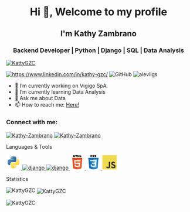 <h1 align="center">Hi 👋, Welcome to my profile</h1>
<h2 align="center"> I'm Kathy Zambrano </h2>
<h3 align="center"> Backend Developer | Python | Django | SQL | Data Analysis </h3>


<p align="left"> <a href="https://github.com/ryo-ma/github-profile-trophy"><img src="https://github-profile-trophy.vercel.app/?username=KattyGZC" alt="KattyGZC" /></a> </p>


<p align="left"> 

  <a href="https://www.linkedin.com/in/kathy-gzc/"><img src="https://img.shields.io/badge/-KattyGZC-blue?style=flat-square&logo=Linkedin&logoColor=white&link=https://www.linkedin.com/in/kathy-gzc/" alt="https://www.linkedin.com/in/kathy-gzc/"></a>
<img alt="GitHub" src="https://img.shields.io/badge/dynamic/json?logo=github&label=GitHub+Followers&labelColor=282c34&color=181717&query=%24.data.totalSubs&url=https%3A%2F%2Fapi.spencerwoo.com%2Fsubstats%2F%3Fsource%3Dgithub%26queryKey%3Dalevllgs&longCache=true"/>
<img src="https://komarev.com/ghpvc/?username=KattyGZC&label=Profile%20views&color=0e75b6&style=flat" alt="alevllgs" />
</p>

- 🔭 I’m currently working on Vigigo SpA.
- 🌱 I’m currently learning Data Analysis
- 💬 Ask me about Data
- 📫 How to reach me: [Here!](mailto:kattyko.gzc@gmail.com)

<h3 align="left">Connect with me:</h3>
<p align="left">
<a href="https://linkedin.com/in/kathy-gzc" target="_blank">
<img align="center" src="https://raw.githubusercontent.com/rahuldkjain/github-profile-readme-generator/master/src/images/icons/Social/linked-in-alt.svg" alt="Kathy-Zambrano" height="34" width="45" /></a>
<a href="https://www.kaggle.com/kattyzambrano" target="_blank">
<img align="center" src="https://www.kaggle.com/static/images/site-logo.svg" alt="Kathy-Zambrano" height="45px" width="200px" /></a>

Languages & Tools
</h3>

<p align="left">
<a href="https://www.python.org" target="_blank" rel="noreferrer"> 
<img src="https://raw.githubusercontent.com/devicons/devicon/master/icons/python/python-original.svg" alt="python" width="40" height="40"/> </a>
<a href="https://www.djangoproject.com/" target="_blank" rel="noreferrer"> 
<img src="https://th.bing.com/th/id/OIP.aUA6isg1-nC9DzHXpUPhLAHaJb?rs=1&pid=ImgDetMain" alt="django" width="40" height="40"/> </a>
<a href="https://www.w3schools.com/sql/" target="_blank" rel="noreferrer"> 
<img src="https://tapoueh.org/img/old/sql-logo.png" alt="django" width="40" height="40"/> </a>
<a href="https://www.w3.org/html/" target="_blank" rel="noreferrer"> 
<img src="https://raw.githubusercontent.com/devicons/devicon/master/icons/html5/html5-original-wordmark.svg" alt="html5" width="40" height="40"/> </a> 
<a href="https://www.w3schools.com/css/" target="_blank" rel="noreferrer"> 
<img src="https://raw.githubusercontent.com/devicons/devicon/master/icons/css3/css3-original-wordmark.svg" alt="css3" width="40" height="40"/> </a> 
<a href="https://developer.mozilla.org/en-US/docs/Web/JavaScript" target="_blank" rel="noreferrer"> 
<img src="https://raw.githubusercontent.com/devicons/devicon/master/icons/javascript/javascript-original.svg" alt="javascript" width="40" height="40"/> </a> 
</p>

Statistics
<p><img align="left" src="https://github-readme-stats.vercel.app/api/top-langs?username=KattyGZC&show_icons=true&locale=en&layout=compact" alt="KattyGZC" /></p>

<p>&nbsp;<img align="center" src="https://github-readme-stats.vercel.app/api?username=KattyGZC&show_icons=true&locale=en" alt="KattyGZC" /></p>

<p><img align="center" src="https://github-readme-streak-stats.herokuapp.com/?user=KattyGZC&" alt="KattyGZC" /></p>
